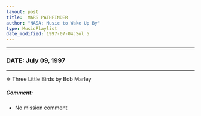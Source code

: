 ```yaml
---
layout: post
title:  MARS PATHFINDER
author: "NASA: Music to Wake Up By"
type: MusicPlaylist
date_modified: 1997-07-04:Sol 5
---
```


----
### DATE: July 09, 1997
----
✵ Three Little Birds by Bob Marley

##### Comment:
* No mission comment
